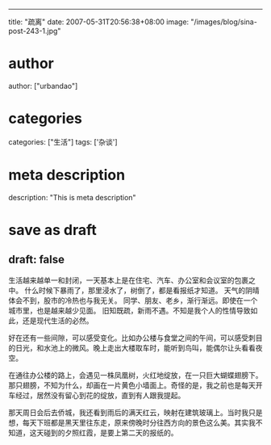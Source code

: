 
---
title: "疏离"
date: 2007-05-31T20:56:38+08:00
image: "/images/blog/sina-post-243-1.jpg"
# author
author: ["urbandao"]
# categories
categories: ["生活"]
tags: ['杂谈']
# meta description
description: "This is meta description"
# save as draft
draft: false
---

生活越来越单一和封闭，一天基本上是在住宅、汽车、办公室和会议室的包裹之中。
什么时候下暴雨了，那里浸水了，树倒了，都是看报纸才知道。
天气的阴晴体会不到，股市的冷热也与我无关。
同学、朋友、老乡，渐行渐远。即使在一个城市里，也是越来越少见面。
旧知既疏，新雨不遇。不知是我个人的性情导致如此，还是现代生活的必然。

好在还有一些间隙，可以感受变化。比如办公楼与食堂之间的午间，可以感受刺目的日光，和水池上的微风。晚上走出大楼取车时，能听到鸟叫，能偶尔让头看看夜空。

在通往办公楼的路上，会遇见一株凤凰树，火红地绽放，在一只巨大蝴蝶翅膀下。那只翅膀，不知为什么，却画在一片黄色小墙面上。奇怪的是，我之前也是每天开车经过，居然没有留心到花的绽放，直到有人跟我提起。

那天周日会后去侨城，我还看到雨后的满天红云，映射在建筑玻璃上。当时我只是想，每天下班都是黑天里往东走，原来傍晚时分往西方向的景色这么美。其实我不知道，这天碰到的夕照红霞，是要上第二天的报纸的。
